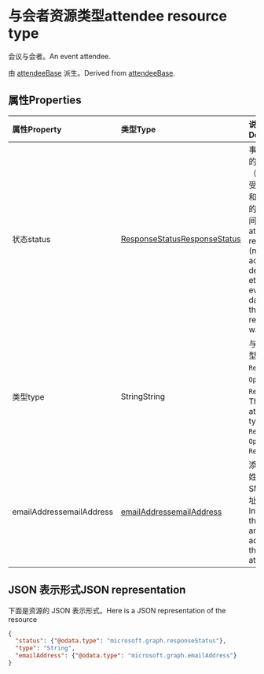 # <a name="attendee-resource-type"></a><span data-ttu-id="3194b-101">与会者资源类型</span><span class="sxs-lookup"><span data-stu-id="3194b-101">attendee resource type</span></span>

<span data-ttu-id="3194b-102">会议与会者。</span><span class="sxs-lookup"><span data-stu-id="3194b-102">An event attendee.</span></span>

<span data-ttu-id="3194b-103">由 [attendeeBase](attendeebase.md) 派生。</span><span class="sxs-lookup"><span data-stu-id="3194b-103">Derived from [attendeeBase](attendeebase.md).</span></span>

## <a name="properties"></a><span data-ttu-id="3194b-104">属性</span><span class="sxs-lookup"><span data-stu-id="3194b-104">Properties</span></span>
| <span data-ttu-id="3194b-105">属性</span><span class="sxs-lookup"><span data-stu-id="3194b-105">Property</span></span>     | <span data-ttu-id="3194b-106">类型</span><span class="sxs-lookup"><span data-stu-id="3194b-106">Type</span></span>   |<span data-ttu-id="3194b-107">说明</span><span class="sxs-lookup"><span data-stu-id="3194b-107">Description</span></span>|
|:---------------|:--------|:----------|
|<span data-ttu-id="3194b-108">状态</span><span class="sxs-lookup"><span data-stu-id="3194b-108">status</span></span>|[<span data-ttu-id="3194b-109">ResponseStatus</span><span class="sxs-lookup"><span data-stu-id="3194b-109">ResponseStatus</span></span>](responsestatus.md)|<span data-ttu-id="3194b-110">事件与会者的响应（无、接受、拒绝等）和发送响应的日期时间。</span><span class="sxs-lookup"><span data-stu-id="3194b-110">The attendee's response (none, accepted, declined, etc.) for the event and date-time that the response was sent.</span></span>|
|<span data-ttu-id="3194b-111">类型</span><span class="sxs-lookup"><span data-stu-id="3194b-111">type</span></span>|<span data-ttu-id="3194b-112">String</span><span class="sxs-lookup"><span data-stu-id="3194b-112">String</span></span>|<span data-ttu-id="3194b-113">与会者类型：`Required`、`Optional`、`Resource`。</span><span class="sxs-lookup"><span data-stu-id="3194b-113">The attendee type: `Required`, `Optional`, `Resource`.</span></span>|
|<span data-ttu-id="3194b-114">emailAddress</span><span class="sxs-lookup"><span data-stu-id="3194b-114">emailAddress</span></span>|[<span data-ttu-id="3194b-115">emailAddress</span><span class="sxs-lookup"><span data-stu-id="3194b-115">emailAddress</span></span>](emailAddress.md)|<span data-ttu-id="3194b-116">添加与会者姓名和 SMTP 地址。</span><span class="sxs-lookup"><span data-stu-id="3194b-116">Includes the name and SMTP address of the attendee.</span></span>|

## <a name="json-representation"></a><span data-ttu-id="3194b-117">JSON 表示形式</span><span class="sxs-lookup"><span data-stu-id="3194b-117">JSON representation</span></span>

<span data-ttu-id="3194b-118">下面是资源的 JSON 表示形式。</span><span class="sxs-lookup"><span data-stu-id="3194b-118">Here is a JSON representation of the resource</span></span>

<!-- {
  "blockType": "resource",
  "optionalProperties": [

  ],
  "@odata.type": "microsoft.graph.attendee"
}-->

```json
{
  "status": {"@odata.type": "microsoft.graph.responseStatus"},
  "type": "String",
  "emailAddress": {"@odata.type": "microsoft.graph.emailAddress"}
}

```


<!-- uuid: 8fcb5dbc-d5aa-4681-8e31-b001d5168d79
2015-10-25 14:57:30 UTC -->
<!-- {
  "type": "#page.annotation",
  "description": "attendee resource",
  "keywords": "",
  "section": "documentation",
  "tocPath": ""
}-->